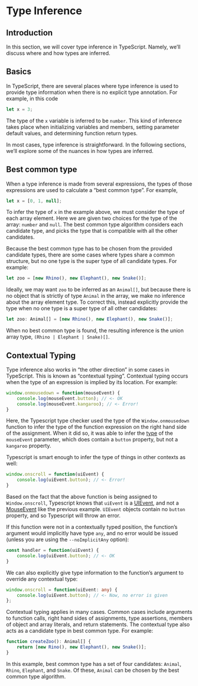# Type Inference

## Introduction

In this section, we will cover type inference in TypeScript. Namely, we’ll discuss where and how types are inferred.

## Basics

In TypeScript, there are several places where type inference is used to provide type information when there is no explicit type annotation. For example, in this code

```typescript
let x = 3;
```

The type of the `x` variable is inferred to be `number`. This kind of inference takes place when initializing variables and members, setting parameter default values, and determining function return types.

In most cases, type inference is straightforward. In the following sections, we’ll explore some of the nuances in how types are inferred.

## Best common type

When a type inference is made from several expressions, the types of those expressions are used to calculate a “best common type”. For example,

```typescript
let x = [0, 1, null];
```

To infer the type of `x` in the example above, we must consider the type of each array element. Here we are given two choices for the type of the array: `number` and `null`. The best common type algorithm considers each candidate type, and picks the type that is compatible with all the other candidates.

Because the best common type has to be chosen from the provided candidate types, there are some cases where types share a common structure, but no one type is the super type of all candidate types. For example:

```typescript
let zoo = [new Rhino(), new Elephant(), new Snake()];
```

Ideally, we may want `zoo` to be inferred as an `Animal[]`, but because there is no object that is strictly of type `Animal` in the array, we make no inference about the array element type. To correct this, instead explicitly provide the type when no one type is a super type of all other candidates:

```typescript
let zoo: Animal[] = [new Rhino(), new Elephant(), new Snake()];
```

When no best common type is found, the resulting inference is the union array type, `(Rhino | Elephant | Snake)[]`.

## Contextual Typing

Type inference also works in “the other direction” in some cases in TypeScript. This is known as “contextual typing”. Contextual typing occurs when the type of an expression is implied by its location. For example:

```typescript
window.onmousedown = function(mouseEvent) {
    console.log(mouseEvent.button); // <- OK
    console.log(mouseEvent.kangaroo); // <- Error!
}
```

Here, the Typescript type checker used the type of the `Window.onmousedown` function to infer the type of the function expression on the right hand side of the assignment. When it did so, it was able to infer the [type](https://developer.mozilla.org/en-US/docs/Web/API/MouseEvent) of the `mouseEvent` parameter, which does contain a `button` property, but not a `kangaroo` property.

Typescript is smart enough to infer the type of things in other contexts as well:

```typescript
window.onscroll = function(uiEvent) {
    console.log(uiEvent.button); // <- Error!
}
```

Based on the fact that the above function is being assigned to `Window.onscroll`, Typescript knows that `uiEvent` is a [UIEvent](https://developer.mozilla.org/en-US/docs/Web/API/UIEvent), and not a [MouseEvent](https://developer.mozilla.org/en-US/docs/Web/API/MouseEvent) like the previous example. `UIEvent` objects contain no `button` property, and so Typescript will throw an error.

If this function were not in a contextually typed position, the function’s argument would implicitly have type `any`, and no error would be issued (unless you are using the `--noImplicitAny` option):

```typescript
const handler = function(uiEvent) {
    console.log(uiEvent.button); // <- OK
}
```

We can also explicitly give type information to the function’s argument to override any contextual type:

```typescript
window.onscroll = function(uiEvent: any) {
    console.log(uiEvent.button); // <- Now, no error is given
};
```

Contextual typing applies in many cases. Common cases include arguments to function calls, right hand sides of assignments, type assertions, members of object and array literals, and return statements. The contextual type also acts as a candidate type in best common type. For example:

```typescript
function createZoo(): Animal[] {
    return [new Rino(), new Elephant(), new Snake()];
}
```

In this example, best common type has a set of four candidates: `Animal`, `Rhino`, `Elephant`, and `Snake`. Of these, `Animal` can be chosen by the best common type algorithm.
